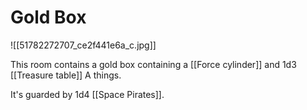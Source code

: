 # Gold Box
![[51782272707_ce2f441e6a_c.jpg]]

This room contains a gold box containing a [[Force cylinder]] and 1d3 [[Treasure table]] A things.

It's guarded by 1d4 [[Space Pirates]].